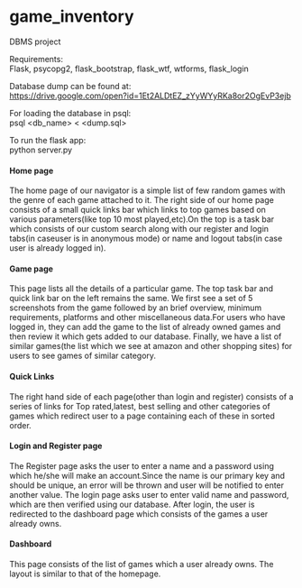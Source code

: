 # game_inventory
DBMS project<br>

Requirements:<br>
Flask, psycopg2, flask_bootstrap, flask_wtf, wtforms, flask_login<br>

Database dump can be found at:<br>
https://drive.google.com/open?id=1Et2ALDtEZ_zYyWYyRKa8or2OgEvP3ejb <br>

For loading the database in psql: <br>
psql <db_name> < <dump.sql>

To run the flask app: <br>
python server.py <br>

<h4>Home page</h4>
  <p>The home page of our navigator is a simple list of few random games with the genre of each game attached to it.  The right side of our home page consists of a small quick links bar which links to top games based on various parameters(like top 10 most played,etc).On the top is a task bar which consists of our custom search along with our register and login tabs(in caseuser is in anonymous mode) or name and logout tabs(in case user is already logged in).</p>
  <h4>Game page</h4>
  <p>This page lists all the details of a particular game.  The top task bar and quick link bar on the left remains the  same.   We  first  see  a  set  of  5  screenshots  from  the  game  followed  by  an  brief  overview,  minimum requirements, platforms and other miscellaneous data.For users who have logged in, they can add the game to the list of already owned games and then review it which gets added to our database. Finally, we have a list of similar games(the list which we see at amazon and other shopping sites) for users to see games of similar category.</p>
  <h4>Quick Links</h4>
  <p>The right hand side of each page(other than login and register) consists of a series of links for Top rated,latest, best selling and other categories of games which redirect user to a page containing each of these in sorted order.</p>
  <h4>Login and Register page</h4>
  <p>The Register page asks the user to enter a name and a password using which he/she will make an account.Since the name is our primary key and should be unique, an error will be thrown and user will be notified to enter another value. The login page asks user to enter valid name and password, which are then verified using our database. After login, the user is redirected to the dashboard page which consists of the games a user already owns.</p>
  <h4>Dashboard</h4>
  <p>This page consists of the list of games which a user already owns.  The layout is similar to that of the homepage.</p>

